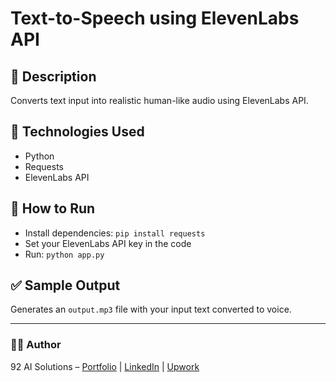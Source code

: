 # Text-to-Speech using ElevenLabs API

## 📌 Description
Converts text input into realistic human-like audio using ElevenLabs API.

## 🧰 Technologies Used
- Python  
- Requests  
- ElevenLabs API  

## 🚀 How to Run
- Install dependencies: `pip install requests`  
- Set your ElevenLabs API key in the code  
- Run: `python app.py`

## ✅ Sample Output
Generates an `output.mp3` file with your input text converted to voice.

---

### 👨‍💻 Author
92 AI Solutions – [Portfolio](#) | [LinkedIn](#) | [Upwork](#)
